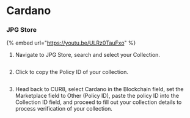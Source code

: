 # Cardano

### JPG Store



{% embed url="https://youtu.be/ULRz0TauFxo" %}

1. Navigate to JPG Store, search and select your Collection.

<figure><img src="../../.gitbook/assets/Screenshot 2024-08-30 at 06.59.10.png" alt=""><figcaption></figcaption></figure>

2. Click to copy the Policy ID of your collection.

<figure><img src="../../.gitbook/assets/Screenshot 2024-08-30 at 07.00.30.png" alt=""><figcaption></figcaption></figure>

3. Head back to CUR8, select Cardano in the Blockchain field, set the Marketplace field to Other (Policy ID), paste the policy ID into the Collection ID field, and proceed to fill out your collection details to process verification of your collection.

<figure><img src="../../.gitbook/assets/Screenshot 2025-01-31 at 10.56.00.png" alt=""><figcaption></figcaption></figure>
